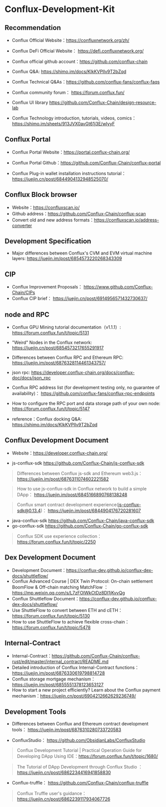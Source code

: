 # Conflux-Development-Kit


## Recommendation
- Conflux Official Website：https://confluxnetwork.org/zh/

- Conflux DeFi Official Website：	https://defi.confluxnetwork.org/

- Conflux official github account：https://github.com/conflux-chain

- Conflux Q&A: https://shimo.im/docs/KlkKVPllv9T2bZqd

- Conflux Technical Q&As：https://github.com/conflux-fans/conflux-faqs

- Conflux community forum：	https://forum.conflux.fun/

- Conflux UI library	https://github.com/Conflux-Chain/design-resource-lab

- Conflux Technology introduction, tutorials, videos, comics：https://shimo.im/sheets/913JVX0avGt61j3E/wIyyF



## Conflux Portal	
- Conflux Portal Website：https://portal.conflux-chain.org/

- Conflux Portal Github：https://github.com/Conflux-Chain/conflux-portal

- Conflux Plug-in wallet installation instructions tutorial：https://juejin.cn/post/6844904132948525070/

## Conflux Block browser
- Website：https://confluxscan.io/
- Github address：https://github.com/Conflux-Chain/conflux-scan
- Convert old and new address formats：https://confluxscan.io/address-converter

## Development Specification

- Major differences between Conflux's CVM and EVM virtual machine layers: https://juejin.im/post/6854573220268343309

## CIP
- Conflux Improvement Proposals：	https://www.github.com/Conflux-Chain/CIPs
- Conflux CIP brief： https://juejin.cn/post/6914956571432730637/



## node and RPC
- Conflux GPU Mining tutorial documentation（v1.1.1）:	https://forum.conflux.fun/t/topic/5131
- "Weird" Nodes in the Conflux network:	https://juejin.cn/post/6854573217655291917
- Differences between Conflux RPC and Ethereum RPC:	https://juejin.im/post/6876328114461343757/
- json rpc:	https://developer.conflux-chain.org/docs/conflux-doc/docs/json_rpc
- Conflux RPC address list (for development testing only, no guarantee of availability)：	https://github.com/conflux-fans/conflux-rpc-endpoints

- How to configure the RPC port and data storage path of your own node:	https://forum.conflux.fun/t/topic/5147

- reference：Conflux docking Q&A: https://shimo.im/docs/KlkKVPllv9T2bZqd

## Conflux Development Document	
- Website：https://developer.conflux-chain.org/

- js-conflux-sdk	https://github.com/Conflux-Chain/js-conflux-sdk

> Differences between Conflux js-sdk and Ethereum web3.js：	https://juejin.im/post/6876311074602221582

> How to use js-conflux-sdk in Conflux network to build a simple DApp：	https://juejin.im/post/6845166890768138248

> Conflux smart contract development experience(js-conflux-sdk@0.13.4)：	https://juejin.im/post/6844904176720281607

- java-conflux-sdk	https://github.com/Conflux-Chain/java-conflux-sdk
- go-conflux-sdk	https://github.com/Conflux-Chain/go-conflux-sdk
> Conflux SDK use experience collection：https://forum.conflux.fun/t/topic/2250

## Dex Development Document
- Development Document：https://conflux-dev.github.io/conflux-dex-docs/shuttleflow/
- Conflux Advanced Course | DEX Twin Protocol: On-chain settlement BoomFlow & Off-chain matching MatchFlow	：https://mp.weixin.qq.com/s/L7zFOIWkCtDz8DI1jKvvQg
- Conflux Shuttleflow Document：https://conflux-dev.github.io/conflux-dex-docs/shuttleflow/
- Use ShuttleFlow to convert between ETH and cETH：https://forum.conflux.fun/t/topic/5130
- How to use ShuttleFlow to achieve flexible cross-chain：https://forum.conflux.fun/t/topic/5478



## Internal-Contract
- Internal-Contract：https://github.com/Conflux-Chain/conflux-rust/edit/master/internal_contract/README.md
- Detailed introduction of Conflux Internal-Contract functions：https://juejin.im/post/6876330619798814728
- Conflux storage mortgage mechanism：https://juejin.im/post/6855551378123653127
- How to start a new project efficiently? Learn about the Conflux payment mechanism：https://juejin.cn/post/6904212662629236749/

## Development Tools
- Differences between Conflux and Ethereum contract development tools：	https://juejin.im/post/6876310280733720583

- ConfluxStudio：	https://github.com/ObsidianLabs/ConfluxStudio
> Conflux Development Tutorial | Practical Operation Guide for Developing DApp Using IDE：https://forum.conflux.fun/t/topic/1680/

> The Tutorial of DApp Development through Conflux Studio ：https://juejin.cn/post/6862234416941858830


- Conflux-truffle：	https://github.com/Conflux-Chain/conflux-truffle
> Conflux Truffle user's guidance：https://juejin.cn/post/6862239117934067726






